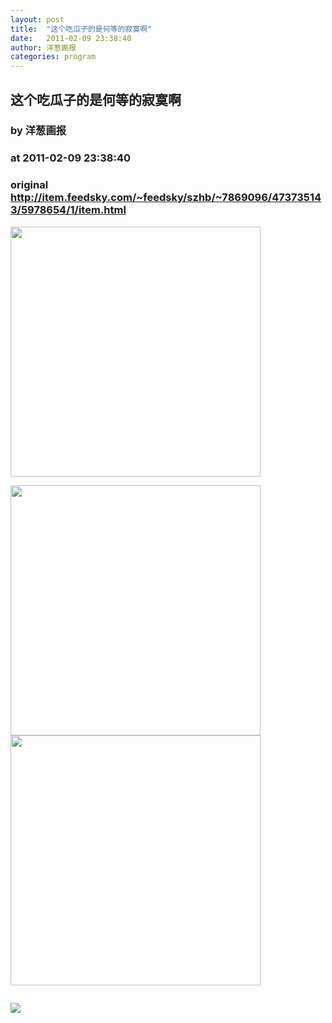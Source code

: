 ```yaml
---
layout: post
title:  "这个吃瓜子的是何等的寂寞啊"
date:   2011-02-09 23:38:40
author: 洋葱画报
categories: program
---
```


## 这个吃瓜子的是何等的寂寞啊
### by 洋葱画报
### at 2011-02-09 23:38:40
### original <http://item.feedsky.com/~feedsky/szhb/~7869096/473735143/5978654/1/item.html>

<p><img src="http://bigfools.com/wp-content/uploads/2011/02/2edb_1088_81300807_repaste.jpeg" alt="" width="400"></p>
<p><img src="http://bigfools.com/wp-content/uploads/2011/02/9c63_1088_81300838_repaste.jpeg" alt="" width="400"><br>
<img src="http://bigfools.com/wp-content/uploads/2011/02/11e5_1088_81300861_repaste.jpeg" alt="" width="400"></p><img src="http://www1.feedsky.com/t1/473735143/szhb/feedsky/s.gif?r=http://item.feedsky.com/~feedsky/szhb/~7869096/473735143/5978654/1/item.html" border="0" height="0" width="0"><p><a href="http://www1.feedsky.com/r/l/feedsky/szhb/473735143/art01.html"><img border="0" ismap src="http://www1.feedsky.com/r/i/feedsky/szhb/473735143/art01.gif"></a></p>